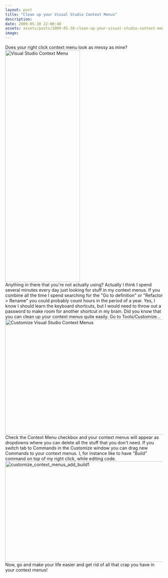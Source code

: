 ```yaml
---
layout: post
title: "Clean up your Visual Studio Context Menus"
description:
date: 2009-05-30 22:00:48
assets: assets/posts/2009-05-30-clean-up-your-visual-studio-context-menus
image: 
---
```


<p>Does your right click context menu look as messy as mine?  <img class="alignnone size-full wp-image-429" style="margin-right: 100%;" title="Visual Studio Context Menu" src="http://litemedia.info/media/Default/Mint/context_menu.png" alt="Visual Studio Context Menu" width="239" height="742" /> Anything in there that you're not actually using?  Actually I think I spend several minutes every day just looking for stuff in my context menus. If you combine all the time I spend searching for the "Go to definition" or "Refactor > Rename" you could probably count hours in the period of a year. Yes, I know I should learn the keyboard shortcuts, but I would need to throw out a password to make room for another shortcut in my brain.  Did you know that you can clean up your context menus quite easily. Go to Tools/Customize...  <img class="alignnone size-medium wp-image-430" style="margin-right: 100%;" title="Customize Visual Studio Context Menus" src="http://litemedia.info/media/Default/Mint/customize_context_menus.png" alt="Customize Visual Studio Context Menus" width="540" height="369" /> Check the Context Menu checkbox and your context menus will appear as dropdowns where you can delete all the stuff that you don't need. If you switch tab to Commands in the Customize window you can drag new Commands to your context menus. I, for instance like to have "Build" command on top of my right click, while editing code.  <img class="alignnone size-medium wp-image-432" style="margin-right: 100%;" title="customize_context_menus_add_build1" src="http://litemedia.info/media/Default/Mint/customize_context_menus_add_build1.png" alt="customize_context_menus_add_build1" width="540" height="322" /> Now, go and make your life easier and get rid of all that crap you have in your context menus!</p>
